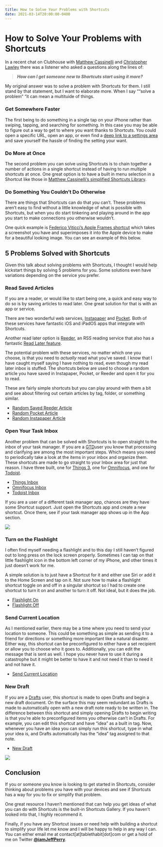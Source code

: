 ```yaml
---
title: How to Solve Your Problems with Shortcuts
date: 2021-03-14T20:00:00-0400
---
```


# How to Solve Your Problems with Shortcuts

In a recent chat on Clubhouse with [Matthew Cassinelli](https://www.matthewcassinelli.com/) and [Christopher Lawley](https://www.youtube.com/channel/UC8raOG7HXJoCUygx219fU4A) there was a listener who asked a questions along the lines of:

> _**How can I get someone new to Shortcuts start using it more?**_

My original answer was to solve a problem with Shortcuts for them. I still stand by that statement, but I want to elaborate more. When I say ““solve a problem” “it can mean a multituide of things.

### Get Somewhere Faster

The first being to do something in a single tap on your iPhone rather than swiping, tapping, and searching for something. In this case you may be able to figure out a way to get to where you want thanks to Shortcuts. You could open a specific URL, open an app, or even find a [deep link to a settings area](https://www.macstories.net/ios/a-comprehensive-guide-to-all-120-settings-urls-supported-by-ios-and-ipados-13-1/) and save yourself the hassle of finding the setting your want.

### Do More at Once

The second problem you can solve using Shortcuts is to chain together a number of actions in a single shortcut instead of having to run multiple shortcuts at once. One great option is to have a built in menu selection in a Shortcut like those in [Matthew Cassinelli’s simplified Shortcuts Library](https://www.matthewcassinelli.com/sirishortcuts/).

### Do Something You Couldn’t Do Otherwise

There are things that Shortcuts can do that _you_ can’t. These problems aren’t easy to find without a little knowledge of what is possible with Shortcuts, but when you do start tinkering and playing around in the app you start to make connections you otherwise wouldn’t.

One quick example is [Federico Viticci’s Apple Frames shortcut](https://www.macstories.net/ios/apple-frames-now-with-support-for-the-2020-ipad-air/) which takes a screenshot you have and superimposes it into the Apple device to make for a beautiful looking image. You can see an example of this below.

5 Problems Solved with Shortcuts
--------------------------------

Given this talk about solving problems with Shortcuts, I thought I would help kickstart things by solving 5 problems for you. Some solutions even have variations depending on the service you prefer.

### Read Saved Articles

If you are a reader, or would like to start being one, a quick and easy way to do so is by saving articles to read later. One great solution for that is with an app or service.

There are two wonderful web services, [Instapaper](https://www.instapaper.com/) and [Pocket](https://getpocket.com/). Both of these services have fantastic iOS and iPadOS apps that integrate with Shortcuts.

Another read later option is [Reeder](https://reederapp.com/), an RSS reading service that also has a fantastic [Read Later feature](https://www.macstories.net/reviews/reeder-5-review-read-later-tagging-icloud-sync-and-design-refinements/).

The potential problem with these services, no matter which one you choose, is that you need to _actually_ read what you’ve saved. I know that I have caught myself saying I have nothing to read, even though my read later inbox is stuffed. The shortcuts below are used to choose a random article you have saved in Instapaper, Pocket, or Reeder and open it for you to read.

These are fairly simple shortcuts but you can play around with them a bit and see about filtering out certain articles by tag, folder, or something similar.

*   [Random Saved Reeder Article](https://www.icloud.com/shortcuts/7fd982085c7e41d4be1ba4fc8b465510)
*   [Random Pocket Article](https://www.icloud.com/shortcuts/20448b91f534467cb4bdade35545ba23)
*   [Random Instapaper Article](https://www.icloud.com/shortcuts/71ab445e5cc4472d8c3e099d79496ee2)

### Open Your Task Inbox

Another problem that can be solved with Shortcuts is to open straight to the inbox of your task manager. If you are a [GTD](https://gettingthingsdone.com/)user you know that processing and clarifying are among the most important steps. Which means you need to periodically take a look at the items in your inbox and organize them. These shortcuts are made to go straight to your Inbox area for just that reason. I have three built, one for [Things 3](https://culturedcode.com/things/), one for [Omnifocus](https://www.omnigroup.com/omnifocus/), and one for [Todoist](https://todoist.com/app/today).

*   [Things Inbox](https://www.icloud.com/shortcuts/76c22521cd754ac6a2ccb6d03a1c40fe)
*   [Omnifocus Inbox](https://www.icloud.com/shortcuts/f37e4f73faa24a9f97490bce754f7485)
*   [Todoist Inbox](https://www.icloud.com/shortcuts/65d1a531e82143e9a8c85bbe6af668c5)

If you are a user of a different task manager app, chances are they have some Shortcut support. Just open the Shortcuts app and create a new shortcut. Once there, see if your task manager app shows up in the App section.

![](https://jeffperry.b-cdn.net/2a03390b8a.jpg)  

### Turn on the Flashlight

I often find myself needing a flashlight and to this day I still haven’t figured out to long press on the lock screen properly. Sometimes I can tap on that little flashlight icon in the bottom left corner of my iPhone, and other times it just doesn’t work for me.

A simple solution is to just have a Shortcut for it and either use Siri or add it to the Home Screen and tap on it. Not sure how to make a flashlight shortcut toggle on and off in a singular shortcut so I had to create one shortcut to turn it on and another to turn it off. Not ideal, but it does the job.

*   [Flashlight On](https://www.icloud.com/shortcuts/b1ed8b8c43884a2ea1e4574286bc83a5)
*   [Flashlight Off](https://www.icloud.com/shortcuts/1aa62ade31464f7d99a97adf132bcec1)

### Send Current Location

As I mentioned earlier, there may be a time where you need to send your location to someone. This could be something as simple as sending it to a friend for directions or something more important like a natural disaster. Either way, this shortcut can be preconfigured to either have a set recipient or allow you to choose who it goes to. Additionally, you can edit the message that is sent as well. I hope you never have to use it during a catastrophe but it might be better to have it and not need it than to need it and not have it.

*   [Send Current Location](https://www.icloud.com/shortcuts/cdc05fb0992647a8be4f5e5e14d774d5)

### New Draft

If you are a [Drafts](https://getdrafts.com/) user, this shortcut is made to open Drafts and begin a new draft document. On the surface this may seem redundant as Drafts is made to automatically open with a new draft note ready to be written in. The difference between this shortcut and simply opening Drafts to begin writing is that you’re able to preconfigured items you otherwise can’t in Drafts. For example, you can edit this shortcut and have “idea” as a built in tag. Now, whenever you have an idea you can simply run this shortcut, type in what your idea is, and Drafts automatically has the “idea” tag assigned to that note.

*   [New Draft](https://www.icloud.com/shortcuts/7424847866e0476f94a4e02c0dd0e6d3)

![](https://jeffperry.b-cdn.net/c8a651022a.jpg)  

Conclusion
----------

If you or someone you know is looking to get started in Shortcuts, consider thinking about problems you have with your devices and see if Shortcuts has a way for you to fix or simplify that problem.

One great resource I haven’t mentioned that can help you get ideas of what you can do with Shortcuts is the built-in Shortcuts Gallery. If you haven’t looked into that, I highly recommend it.

Finally, if you have any Shortcut issues or need help with building a shortcut to simplify your life let me know and I will be happy to help in any way I can. You can either email me at contact\[at\]tablethabit\[dot\]com or get a hold of me on Twitter **[@iamJeffPerry](http://twitter.com/iamjeffperry)**.
